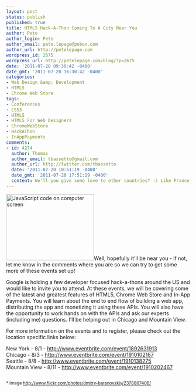 ```yaml
---
layout: post
status: publish
published: true
title: HTML5 Hack-A-Thon Coming To A City Near You
author: Pete
author_login: Pete
author_email: pete.lepage@pobox.com
author_url: http://petelepage.com
wordpress_id: 2675
wordpress_url: http://petelepage.com/blog/?p=2675
date: '2011-07-20 09:30:42 -0400'
date_gmt: '2011-07-20 16:30:42 -0400'
categories:
- Web Design &amp; Development
- HTML5
- Chrome Web Store
tags:
- Conferences
- CSS3
- HTML5
- HTML5 For Web Designers
- ChromeWebStore
- HackAThon
- InAppPayments
comments:
- id: 4274
  author: Thomas
  author_email: tbassetto@gmail.com
  author_url: http://twitter.com/tbassetto
  date: '2011-07-20 10:51:19 -0400'
  date_gmt: '2011-07-20 17:51:19 -0400'
  content: We'll you give some love to other countries? :) Like France. *hint* *hint*
---
```

<p><img src="http://petelepage.com/blog/wp-content/uploads/2011/07/javascript.jpg" alt="JavaScript code on computer screen" title="" width="240" height="180" class="alignleft size-full wp-image-2676" />Well, hopefully it'll be near you - if not, let me know in the comments where you are so we can try to get some more of these events set up!</p>
<p>Google is holding a few developer focused hack-a-thons around the US and would like to invite you to attend. At these events, we will be covering some of the latest and greatest features of HTML5, Chrome Web Store and In-App Payments. You will learn about the end to end flow of building a web app, distributing the app and monetizing it using these APIs. You will also have the opportunity to work hands on with the APIs and ask our experts (including me) questions.  I'll be helping out in Chicago and Mountain View.</p>
<p>For more information on the events and to register, please check out the location specific links below:</p>
<p>New York - 8/1 - <a href="http://bit.ly/nqeLGh">http://www.eventbrite.com/event/1892631913</a><br />
Chicago - 8/3 - <a href="http://bit.ly/oS7xKh">http://www.eventbrite.com/event/1910102167</a><br />
Seattle - 8/8 - <a href="http://bit.ly/pdc3LV">http://www.eventbrite.com/event/1910138275</a><br />
Mountain View - 8/11 - <a href="http://bit.ly/nXuLtG">http://www.eventbrite.com/event/1910202467</a></p>
<p><small><br />
* Image <a href="http://www.flickr.com/photos/dmitry-baranovskiy/2378867408/">http://www.flickr.com/photos/dmitry-baranovskiy/2378867408/</a><br />
</small></p>
